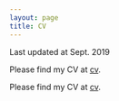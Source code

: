 ```yaml
---
layout: page
title: CV
---
```


<p class="message">
  Last updated at Sept. 2019
</p>

Please find my CV at [cv](../cv_yuxiang.zhu.pdf).

Please find my CV at [cv](../cv_yuxiang_zhu.pdf).

